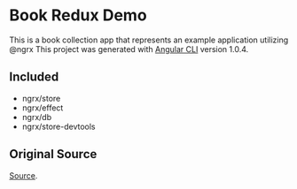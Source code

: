 # Book Redux Demo

This is a book collection app that represents an example application utilizing @ngrx
This project was generated with [Angular CLI](https://github.com/angular/angular-cli) version 1.0.4.

## Included
* ngrx/store
* ngrx/effect
* ngrx/db
* ngrx/store-devtools

## Original Source

[Source](https://github.com/ngrx/example-app).
